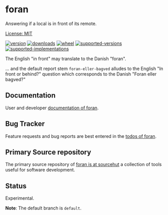 # foran

Answering if a local is in front of its remote.

[License: MIT](https://git.sr.ht/~sthagen/foran/tree/default/item/LICENSE)

[![version](https://img.shields.io/pypi/v/foran.svg?style=flat)](https://pypi.python.org/pypi/foran/)
[![downloads](https://pepy.tech/badge/foran/month)](https://pepy.tech/project/foran)
[![wheel](https://img.shields.io/pypi/wheel/foran.svg?style=flat)](https://pypi.python.org/pypi/foran/)
[![supported-versions](https://img.shields.io/pypi/pyversions/foran.svg?style=flat)](https://pypi.python.org/pypi/foran/)
[![supported-implementations](https://img.shields.io/pypi/implementation/foran.svg?style=flat)](https://pypi.python.org/pypi/foran/)

The English "in front" may translate to the Danish "foran".

... and the default report stem `foran-eller-bagved` alludes to the English "In front or behind?" question which corresponds to the Danish "Foran eller bagved?"


## Documentation

User and developer [documentation of foran](https://codes.dilettant.life/docs/foran).

## Bug Tracker

Feature requests and bug reports are best entered in the [todos of foran](https://todo.sr.ht/~sthagen/foran).

## Primary Source repository

The primary source repository of [foran is at sourcehut](https://git.sr.ht/~sthagen/foran)
a collection of tools useful for software development.

## Status

Experimental.

**Note**: The default branch is `default`.
